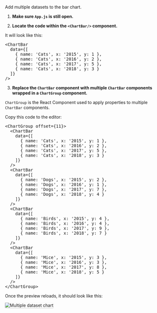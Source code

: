 Add multiple datasets to the bar chart.

1) <strong>Make sure `App.js` is still open.</strong>

2) <strong>Locate the code within the `<ChartBar/>` component.</strong>

It will look like this:

<pre class="file">
&lt;ChartBar
  data={[
    { name: &#39;Cats&#39;, x: &#39;2015&#39;, y: 1 },
    { name: &#39;Cats&#39;, x: &#39;2016&#39;, y: 2 },
    { name: &#39;Cats&#39;, x: &#39;2017&#39;, y: 5 },
    { name: &#39;Cats&#39;, x: &#39;2018&#39;, y: 3 }
  ]}
/&gt;
</pre>

3) <strong>Replace the `ChartBar` component with multiple `ChartBar` components
wrapped in a `ChartGroup` component.</strong>

`ChartGroup` is the React Component used to apply properties to multiple `ChartBar`
components.

Copy this code to the editor:

<pre class="file" data-target="clipboard">
&lt;ChartGroup offset={11}&gt;
  &lt;ChartBar
    data={[
      { name: &#39;Cats&#39;, x: &#39;2015&#39;, y: 1 },
      { name: &#39;Cats&#39;, x: &#39;2016&#39;, y: 2 },
      { name: &#39;Cats&#39;, x: &#39;2017&#39;, y: 5 },
      { name: &#39;Cats&#39;, x: &#39;2018&#39;, y: 3 }
    ]}
  /&gt;
  &lt;ChartBar
    data={[
      { name: &#39;Dogs&#39;, x: &#39;2015&#39;, y: 2 },
      { name: &#39;Dogs&#39;, x: &#39;2016&#39;, y: 1 },
      { name: &#39;Dogs&#39;, x: &#39;2017&#39;, y: 7 },
      { name: &#39;Dogs&#39;, x: &#39;2018&#39;, y: 4 }
    ]}
  /&gt;
  &lt;ChartBar
    data={[
      { name: &#39;Birds&#39;, x: &#39;2015&#39;, y: 4 },
      { name: &#39;Birds&#39;, x: &#39;2016&#39;, y: 4 },
      { name: &#39;Birds&#39;, x: &#39;2017&#39;, y: 9 },
      { name: &#39;Birds&#39;, x: &#39;2018&#39;, y: 7 }
    ]}
  /&gt;
  &lt;ChartBar
    data={[
      { name: &#39;Mice&#39;, x: &#39;2015&#39;, y: 3 },
      { name: &#39;Mice&#39;, x: &#39;2016&#39;, y: 3 },
      { name: &#39;Mice&#39;, x: &#39;2017&#39;, y: 8 },
      { name: &#39;Mice&#39;, x: &#39;2018&#39;, y: 5 }
    ]}
  /&gt;
&lt;/ChartGroup&gt;
</pre>

Once the preview reloads, it should look like this:

<img src="bar-chart/assets/multiple.png" alt="Multiple dataset chart"
style="box-shadow: rgba(3, 3, 3, 0.2) 0px 1.25px 2.5px 0px;" />
